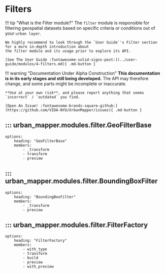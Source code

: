 # Filters

!!! tip "What is the Filter module?"
    The `filter` module is responsible for filtering geospatial datasets based on specific criteria or conditions out 
    of your `urban layer`.

    We highly recommend to look through the `User Guide`'s Filter section for a more in-depth introduction about
    the filter module and its usage prior to explore its API.

    [See The User Guide :fontawesome-solid-signs-post:](../user-guide/modules/4-filters.md){ .md-button } 

!!! warning "Documentation Under Alpha Construction"
    **This documentation is in its early stages and still being developed.** The API may therefore change, 
    and some parts might be incomplete or inaccurate.  

    **Use at your own risk**, and please report anything that seems `incorrect` / `outdated` you find.

    [Open An Issue! :fontawesome-brands-square-github:](https://github.com/VIDA-NYU/UrbanMapper/issues){ .md-button }

## ::: urban_mapper.modules.filter.GeoFilterBase
    options:
        heading: "GeoFilterBase"
        members:
            - _transform 
            - transform 
            - preview

## ::: urban_mapper.modules.filter.BoundingBoxFilter
    options:
        heading: "BoundingBoxFilter"
        members:
            - _transform 
            - preview

## ::: urban_mapper.modules.filter.FilterFactory
    options:
        heading: "FilterFactory"
        members:
            - with_type 
            - transform
            - build
            - preview
            - with_preview
